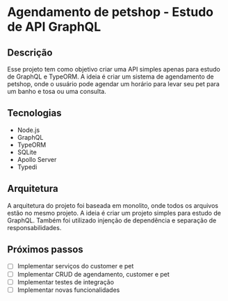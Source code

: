 # Agendamento de petshop - Estudo de API GraphQL
## Descrição
Esse projeto tem como objetivo criar uma API simples apenas para estudo de GraphQL e TypeORM. A ideia é criar um sistema de agendamento de petshop, onde o usuário pode agendar um horário para levar seu pet para um banho e tosa ou uma consulta.

## Tecnologias
- Node.js
- GraphQL
- TypeORM
- SQLite
- Apollo Server
- Typedi

## Arquitetura
A arquitetura do projeto foi baseada em monolito, onde todos os arquivos estão no mesmo projeto. A ideia é criar um projeto simples para estudo de GraphQL. Também foi utilizado injenção de dependência e separação de responsabilidades.

## Próximos passos
- [ ] Implementar serviços do customer e pet
- [ ] Implementar CRUD de agendamento, customer e pet
- [ ] Implementar testes de integração
- [ ] Implementar novas funcionalidades

